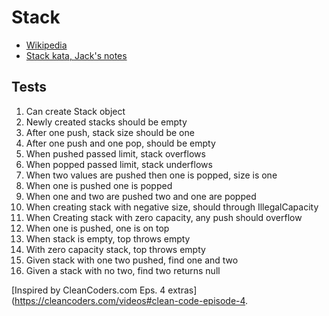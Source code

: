 # Stack

- [Wikipedia](https://en.wikipedia.org/wiki/Stack_(abstract_data_type))
- [Stack kata, Jack's notes](https://www.jackreichert.com/2016/07/code-katas-stack/)

## Tests

1. Can create Stack object
2. Newly created stacks should be empty
3. After one push, stack size should be one
4. After one push and one pop, should be empty
5. When pushed passed limit, stack overflows
6. When popped passed limit, stack underflows
7. When two values are pushed then one is popped, size is one
8. When one is pushed one is popped
9. When one and two are pushed two and one are popped
10. When creating stack with negative size, should through IllegalCapacity
11. When Creating stack with zero capacity, any push should overflow
12. When one is pushed, one is on top
13. When stack is empty, top throws empty
14. With zero capacity stack, top throws empty
15. Given stack with one two pushed, find one and two
16. Given a stack with no two, find two returns null

[Inspired by CleanCoders.com Eps. 4 extras](https://cleancoders.com/videos#clean-code-episode-4.
